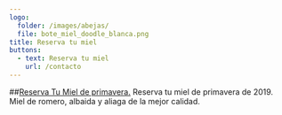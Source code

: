 ```yaml
---
logo:
  folder: /images/abejas/
  file: bote_miel_doodle_blanca.png
title: Reserva tu miel
buttons: 
  - text: Reserva tu miel
    url: /contacto    
---
```

##[Reserva Tu Miel de primavera.](/contacto)
Reserva tu miel de <span>primavera de 2019</span>. Miel de romero, albaida y
aliaga de la mejor calidad.


